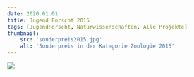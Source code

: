 ```yaml
---
date: 2020.01.01
title: Jugend Forscht 2015
tags: [JugendForscht, Naturwissenschaften, Alle Projekte]
thumbnail: 
    src: 'sonderpreis2015.jpg'
    alt: 'Sonderpreis in der Kategorie Zoologie 2015' 
---
```



<img src = "/images/sonderpreis15.jpg">